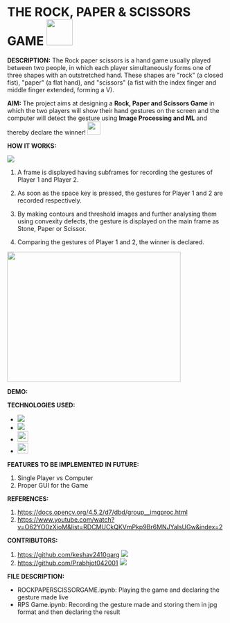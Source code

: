 # THE ROCK, PAPER & SCISSORS GAME <img src="https://user-images.githubusercontent.com/65656071/126960759-5970a7e6-4995-4161-b7c0-f0dd74c802fb.png" width="60" height="60">

**DESCRIPTION:** The Rock paper scissors is a hand game usually played between two people, in which each player simultaneously forms one of three shapes with an outstretched hand. These shapes are "rock" (a closed fist), "paper" (a flat hand), and "scissors" (a fist with the index finger and middle finger extended, forming a V). 

**AIM:** The project aims at designing a **Rock, Paper and Scissors Game** in which the two players will show their hand gestures on the screen and the computer will detect the gesture using **Image Processing and ML** and thereby declare the winner!    <img src="https://user-images.githubusercontent.com/65656071/126972741-ca6653e0-9c5e-4f7c-84cf-e3f0bc2d02ed.png" width="30" height="30">

**HOW IT WORKS:** 

<img src="https://user-images.githubusercontent.com/55792010/123235437-7d5b1b00-d4f9-11eb-97fc-1e4555b131a1.png">

1. A frame is displayed having subframes for recording the gestures of Player 1 and Player 2.

2. As soon as the space key is pressed, the gestures for Player 1 and 2 are recorded respectively.

3. By making contours and threshold images and further analysing them using convexity defects, the gesture is displayed on the main frame as Stone, Paper or Scissor.

4. Comparing the gestures of Player 1 and 2, the winner is  declared.

<img src="https://user-images.githubusercontent.com/65656071/126974445-1424d1e5-9c01-4abf-8f55-a2e3a7c5b475.png" width="400" height="300">

**DEMO:**

**TECHNOLOGIES USED:** 
- <img src="https://img.shields.io/badge/Python-3776AB?style=for-the-badge&logo=python&logoColor=white" />
- <img src="https://img.shields.io/badge/OpenCV-27338e?style=for-the-badge&logo=OpenCV&logoColor=white"/>
- <img src="https://img.shields.io/badge/-MACHINE LEARNING-blue" height="24"/>
- <img src="https://img.shields.io/badge/-NUMPY LIBRARY-blue" height="24"/>

**FEATURES TO BE IMPLEMENTED IN FUTURE:**
1. Single Player vs Computer
2. Proper GUI for the Game

**REFERENCES:**
1. https://docs.opencv.org/4.5.2/d7/dbd/group__imgproc.html
2. https://www.youtube.com/watch?v=O62YO0zXioM&list=RDCMUCkQKVmPkp9Br6MNJYalsUGw&index=2

**CONTRIBUTORS:**
1. https://github.com/keshav2410garg <img src="https://img.shields.io/github/followers/keshav2410garg?label=Follow&style=social">
2. https://github.com/Prabhjot042001 <img src="https://img.shields.io/github/followers/Prabhjot042001?label=Follow&style=social">

**FILE DESCRIPTION:**
- ROCKPAPERSCISSORGAME.ipynb: Playing the game and declaring the gesture made live
- RPS Game.ipynb: Recording the gesture made and storing them in jpg format and then declaring the result
